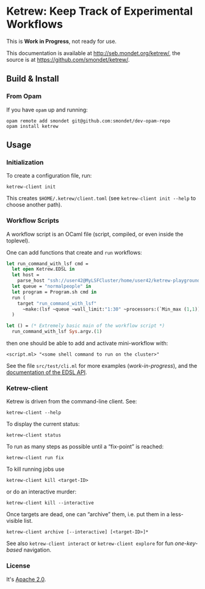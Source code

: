 Ketrew: Keep Track of Experimental Workflows
============================================

This is **Work in Progress**, not ready for use.

This documentation is available at <http://seb.mondet.org/ketrew/>,
the source is at <https://github.com/smondet/ketrew/>.

Build & Install
---------------

### From Opam

If you have `opam` up and running:

    opam remote add smondet git@github.com:smondet/dev-opam-repo
    opam install ketrew



Usage
-----

### Initialization

To create a configuration file, run:

    ketrew-client init

This creates `$HOME/.ketrew/client.toml` (see `ketrew-client init --help` to
choose another path).

### Workflow Scripts

A workflow script is an OCaml file (script, compiled, or even inside the
toplevel).

One can add functions that create and `run` workflows:

```ocaml
let run_command_with_lsf cmd =
  let open Ketrew.EDSL in
  let host = 
    parse_host "ssh://user42@MyLSFCluster/home/user42/ketrew-playground/?shell=bash" in
  let queue = "normalpeople" in
  let program = Program.sh cmd in
  run (
    target "run_command_with_lsf"
      ~make:(lsf ~queue ~wall_limit:"1:30" ~processors:(`Min_max (1,1)) ~host program)
  )

let () = (* Extremely basic main of the workflow script *)
  run_command_with_lsf Sys.argv.(1)
```

then one should be able to add and activate mini-workflow with:

    <script.ml> "<some shell command to run on the cluster>"


See the file `src/test/cli.ml` for more examples (*work-in-progress*),
and the [documentation of the EDSL API](src/lib/ketrew_edsl.mli).


### Ketrew-client

Ketrew is driven from the command-line client.  See:

    ketrew-client --help

To display the current status:

    ketrew-client status

To run as many steps as possible until a “fix-point” is reached:

    ketrew-client run fix

To kill running jobs use

    ketrew-client kill <target-ID>

or do an interactive murder:

    ketrew-client kill --interactive

Once targets are dead, one can “archive” them, i.e. put them in a less-visible
list.

    ketrew-client archive [--interactive] [<target-ID>]*

See also `ketrew-client interact` or `ketrew-client explore` for fun
*one-key-based* navigation.

### License

It's [Apache 2.0](http://www.apache.org/licenses/LICENSE-2.0).




